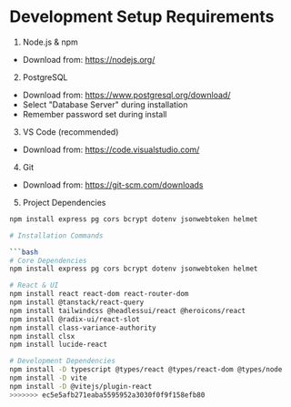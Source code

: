 
# Development Setup Requirements

1. Node.js & npm
  - Download from: https://nodejs.org/

2. PostgreSQL 
  - Download from: https://www.postgresql.org/download/
  - Select "Database Server" during installation
  - Remember password set during install

3. VS Code (recommended)
  - Download from: https://code.visualstudio.com/

4. Git
  - Download from: https://git-scm.com/downloads

5. Project Dependencies
```bash
npm install express pg cors bcrypt dotenv jsonwebtoken helmet

# Installation Commands

```bash
# Core Dependencies
npm install express pg cors bcrypt dotenv jsonwebtoken helmet

# React & UI
npm install react react-dom react-router-dom
npm install @tanstack/react-query
npm install tailwindcss @headlessui/react @heroicons/react
npm install @radix-ui/react-slot
npm install class-variance-authority
npm install clsx
npm install lucide-react

# Development Dependencies
npm install -D typescript @types/react @types/react-dom @types/node
npm install -D vite 
npm install -D @vitejs/plugin-react
>>>>>>> ec5e5afb271eaba5595952a3030f0f9f158efb80
